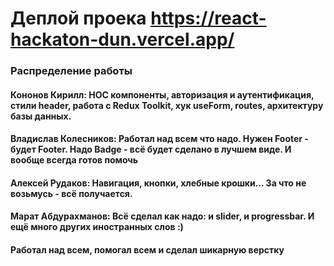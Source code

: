 # Деплой проека https://react-hackaton-dun.vercel.app/
<h3>Распределение работы</h3>
<h4>Кононов Кирилл: HOC компоненты, авторизация и аутентификация, стили header, работа с Redux Toolkit, хук useForm, routes, архитектуру базы данных.</h4>
<h4>Владислав Колесников: Работал над всем что надо. Нужен Footer - будет Footer. Надо Badge - всё будет сделано в лучшем виде. И вообще всегда готов помочь</h4>
<h4>Алексей Рудаков: Навигация, кнопки, хлебные крошки... За что не возьмусь - всё получается.</h4>
<h4>Марат Абдурахманов: Всё сделал как надо: и slider, и progressbar. И ещё много других иностранных слов :)</h4>
<h4>Работал над всем, помогал всем и сделал шикарную верстку</h4>

